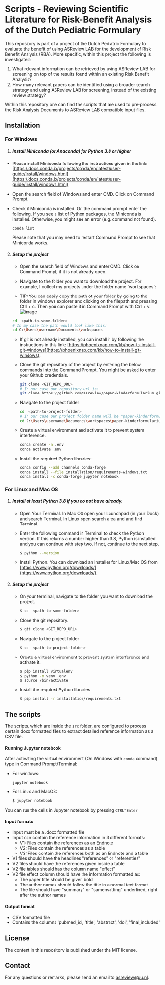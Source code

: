 # Scripts - Reviewing Scientific Literature for Risk-Benefit Analysis of the Dutch Pediatric Formulary 

This repository is part of a project of the Dutch Pediatric Formulary to evaluate
the benefit of using ASReview LAB for the development of Risk Benefit Analysis (RBA).
More specific, within this project the following is investigated:

1. What relevant information can be retrieved by using ASReview LAB for screening on top of
the results found within an existing Risk Benefit Analysis?
2. How many relevant papers can be identified using a broader search strategy and using ASReview LAB for screening, instead of the existing review strategy?

Within this repository one can find the scripts that are used to pre-process the
Risk Analysis Documents to ASReview LAB compatible input files.

## Installation

### For Windows

1. ##### Install Miniconda (or Anaconda) for Python 3.8 or higher  

  *   Please install Miniconda following the instructions given in the link: [https://docs.conda.io/projects/conda/en/latest/user-guide/install/windows.html](https://docs.conda.io/projects/conda/en/latest/user-guide/install/windows.html)

  * Open the search field of Windows and enter CMD. Click on Command Prompt.

  *   Check if Miniconda is installed. On the command prompt enter the following. If you see a list of Python packages, the Miniconda is installed. Otherwise, you might see an error (e.g. command not found).

      ``` bash
      conda list
      ```

      Please note that you may need to restart Command Prompt to see that Miniconda works.

2. ##### Setup the project

   *   Open the search field of Windows and enter CMD. Click on Command Prompt, if it is not already open.

   *   Navigate to the folder you want to download the project. For example, I collect my projects under the folder name 'workspaces':
     *   TIP: You can easily copy the path ot your folder by going to the folder in windows explorer and clicking on the filepath and pressing Ctrl + c. Then you can paste it in              Command Prompt with Ctrl + v.
     ![image](https://user-images.githubusercontent.com/64579032/147078737-2098241e-9588-4a2c-b5ff-9a0a75e6164c.png)
  

      ``` bash
      cd  <path-to-some-folder>
      # In my case the path would look like this:
      cd C:\Users\username\Documents\workspaces
      ```

   *   If git is not already installed, you can install it by following the instructions in this link: [https://phoenixnap.com/kb/how-to-install-git-windows](https://phoenixnap.com/kb/how-to-install-git-windows).

   *   Clone the git repository of the project by entering the below commands into the Command Prompt. You might be asked to enter your Github credentials.

       ``` bash
       git clone <GIT_REPO_URL>
       # In our case our repository url is:
       git clone https://github.com/asreview/paper-kinderformularium.git    
       ```

   *   Navigate to the project folder  

       ``` bash
       cd  <path-to-project-folder>  
       # In our case our project folder name will be "paper-kinderformularium"
       cd C:\Users\username\Documents\workspaces\paper-kinderformularium  
       ```

   *   Create a virtual environment and activate it to prevent system interference.

       ``` bash
       conda create -n .env
       conda activate .env
       ```

   *   Install the required Python libraries:

        ``` bash
        conda config --add channels conda-forge
        conda install --file installation/requirements-windows.txt
        conda install -c conda-forge jupyter notebook
        ```

### For Linux and Mac OS

1. ##### Install at least Python 3.8 if you do not have already.  

    *   Open Your Terminal. In Mac OS open your Launchpad (in your Dock) and search Terminal. In Linux open search area and and find Terminal.

    *   Enter the following command in Terminal to check the Python version. If this returns a number higher than 3.8, Python is installed and you can continue with step two. If not, continue to the next step.  

        ``` bash
        $ python --version
        ```

    *   Install Python. You can download an installer for Linux/Mac OS from [https://www.python.org/downloads/](https://www.python.org/downloads/).

2. ##### Setup the project

    *   On your terminal, navigate to the folder you want to download the project.

        ``` bash
        $ cd  <path-to-some-folder>
        ```

    *   Clone the git repository.

        ``` bash
        $ git clone <GIT_REPO_URL>
        ```

    *   Navigate to the project folder

        ``` bash
        $ cd  <path-to-project-folder>
        ```

    *   Create a virtual environment to prevent system interference and activate it.

        ``` bash
        $ pip install virtualenv
        $ python -m venv .env
        $ source /bin/activate
        ```

    *   Install the required Python libraries

        ``` bash
        $ pip install -r installation/requirements.txt
        ```

## The scripts

The scripts, which are inside the `src` folder, are configured to process certain docx formatted files to extract detailed reference information as a CSV file.

#### Running Jupyter notebook  

After activating the virtual environment (On Windows with `conda` command) type in Command Prompt/Terminal:

  * For windows:

    ```
    jupyter notebook  
    ```

  * For Linux and MacOS:

    ``` bash
    $ jupyter notebook  
    ```

You can run the cells in Jupyter notebook by pressing `CTRL^Enter`.

#### Input formats
- Input must be a .docx formatted file
- Input can contain the reference information in 3 different formats:
  - V1: Files contain the references as an Endnote
  - V2: Files contain the references as a table
  - V3: Files contain the references both as an Endnote and a table
- V1 files should have the headlines "references" or "referenties"
- V2 files should have the references given inside a table
- V2 file tables should has the column name "effect"
- V2 file effect column should have the information formatted as:
  - The paper title should be given bold
  - The author names should follow the title in a normal text format
  - The file should have "summary" or "samenvatting" underlined, right after the author names

#### Output format
- CSV formatted file
- Contains the columns 'pubmed_id', 'title', 'abstract', 'doi', 'final_included'

## License
The content in this repository is published under the [MIT license](https://github.com/asreview/paper-kinderformularium/blob/main/LICENSE).

## Contact
For any questions or remarks, please send an email to asreview@uu.nl.
